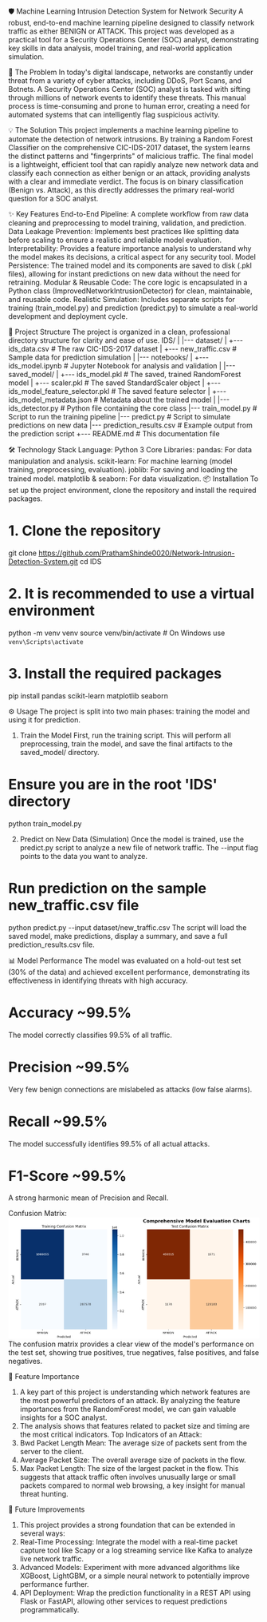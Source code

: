 🛡️ Machine Learning Intrusion Detection System for Network Security
A robust, end-to-end machine learning pipeline designed to classify network traffic as either BENIGN or ATTACK. This project was developed as a practical tool for a Security Operations Center (SOC) analyst, demonstrating key skills in data analysis, model training, and real-world application simulation.

🎯 The Problem
In today's digital landscape, networks are constantly under threat from a variety of cyber attacks, including DDoS, Port Scans, and Botnets. A Security Operations Center (SOC) analyst is tasked with sifting through millions of network events to identify these threats. This manual process is time-consuming and prone to human error, creating a need for automated systems that can intelligently flag suspicious activity.

💡 The Solution
This project implements a machine learning pipeline to automate the detection of network intrusions. By training a Random Forest Classifier on the comprehensive CIC-IDS-2017 dataset, the system learns the distinct patterns and "fingerprints" of malicious traffic.
The final model is a lightweight, efficient tool that can rapidly analyze new network data and classify each connection as either benign or an attack, providing analysts with a clear and immediate verdict. The focus is on binary classification (Benign vs. Attack), as this directly addresses the primary real-world question for a SOC analyst.

✨ Key Features
End-to-End Pipeline: A complete workflow from raw data cleaning and preprocessing to model training, validation, and prediction.
Data Leakage Prevention: Implements best practices like splitting data before scaling to ensure a realistic and reliable model evaluation.
Interpretability: Provides a feature importance analysis to understand why the model makes its decisions, a critical aspect for any security tool.
Model Persistence: The trained model and its components are saved to disk (.pkl files), allowing for instant predictions on new data without the need for retraining.
Modular & Reusable Code: The core logic is encapsulated in a Python class (ImprovedNetworkIntrusionDetector) for clean, maintainable, and reusable code.
Realistic Simulation: Includes separate scripts for training (train_model.py) and prediction (predict.py) to simulate a real-world development and deployment cycle.

📂 Project Structure
The project is organized in a clean, professional directory structure for clarity and ease of use.
IDS/
|
|--- dataset/
|    +--- ids_data.csv               # The raw CIC-IDS-2017 dataset
|    +--- new_traffic.csv            # Sample data for prediction simulation
|
|--- notebooks/
|    +--- ids_model.ipynb            # Jupyter Notebook for analysis and validation
|
|--- saved_model/
|    +--- ids_model.pkl              # The saved, trained RandomForest model
|    +--- scaler.pkl                 # The saved StandardScaler object
|    +--- ids_model_feature_selector.pkl # The saved feature selector
|    +--- ids_model_metadata.json    # Metadata about the trained model
|
|--- ids_detector.py                  # Python file containing the core class
|--- train_model.py                   # Script to run the training pipeline
|--- predict.py                       # Script to simulate predictions on new data
|--- prediction_results.csv           # Example output from the prediction script
+--- README.md                        # This documentation file


🛠️ Technology Stack
Language: Python 3
Core Libraries:
pandas: For data manipulation and analysis.
scikit-learn: For machine learning (model training, preprocessing, evaluation).
joblib: For saving and loading the trained model.
matplotlib & seaborn: For data visualization.
📦 Installation
To set up the project environment, clone the repository and install the required packages.
# 1. Clone the repository
git clone <https://github.com/PrathamShinde0020/Network-Intrusion-Detection-System.git>
cd IDS

# 2. It is recommended to use a virtual environment
python -m venv venv
source venv/bin/activate  # On Windows use `venv\Scripts\activate`

# 3. Install the required packages
pip install pandas scikit-learn matplotlib seaborn


⚙️ Usage
The project is split into two main phases: training the model and using it for prediction.
1. Train the Model
First, run the training script. This will perform all preprocessing, train the model, and save the final artifacts to the saved_model/ directory.
# Ensure you are in the root 'IDS' directory
python train_model.py


2. Predict on New Data (Simulation)
Once the model is trained, use the predict.py script to analyze a new file of network traffic. The --input flag points to the data you want to analyze.
# Run prediction on the sample new_traffic.csv file
python predict.py --input dataset/new_traffic.csv
The script will load the saved model, make predictions, display a summary, and save a full prediction_results.csv file.

📊 Model Performance
The model was evaluated on a hold-out test set (30% of the data) and achieved excellent performance, demonstrating its effectiveness in identifying threats with high accuracy.
# Accuracy ~99.5%
The model correctly classifies 99.5% of all traffic.
# Precision ~99.5%
Very few benign connections are mislabeled as attacks (low false alarms).
# Recall ~99.5%
The model successfully identifies 99.5% of all actual attacks.
# F1-Score ~99.5%
A strong harmonic mean of Precision and Recall.

Confusion Matrix:
![alt text](image.png)
The confusion matrix provides a clear view of the model's performance on the test set, showing true positives, true negatives, false positives, and false negatives.

🧠 Feature Importance
1. A key part of this project is understanding which network features are the most powerful predictors of an attack. By analyzing the feature importances from the RandomForest model, we can gain valuable insights for a SOC analyst.
2. The analysis shows that features related to packet size and timing are the most critical indicators.
Top Indicators of an Attack:
3. Bwd Packet Length Mean: The average size of packets sent from the server to the client.
4. Average Packet Size: The overall average size of packets in the flow.
5. Max Packet Length: The size of the largest packet in the flow.
This suggests that attack traffic often involves unusually large or small packets compared to normal web browsing, a key insight for manual threat hunting.

🚀 Future Improvements
1. This project provides a strong foundation that can be extended in several ways:
2. Real-Time Processing: Integrate the model with a real-time packet capture tool like Scapy or a log streaming service  like Kafka to analyze live network traffic.
3. Advanced Models: Experiment with more advanced algorithms like XGBoost, LightGBM, or a simple neural network to potentially improve performance further.
4. API Deployment: Wrap the prediction functionality in a REST API using Flask or FastAPI, allowing other services to request predictions programmatically.
